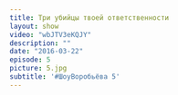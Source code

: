 ```yaml
---
title: Три убийцы твоей ответственности
layout: show
video: "wbJTV3eKQJY"
description: ""
date: "2016-03-22"
episode: 5
picture: 5.jpg
subtitle: '#ШоуВоробьёва 5'
---
```

